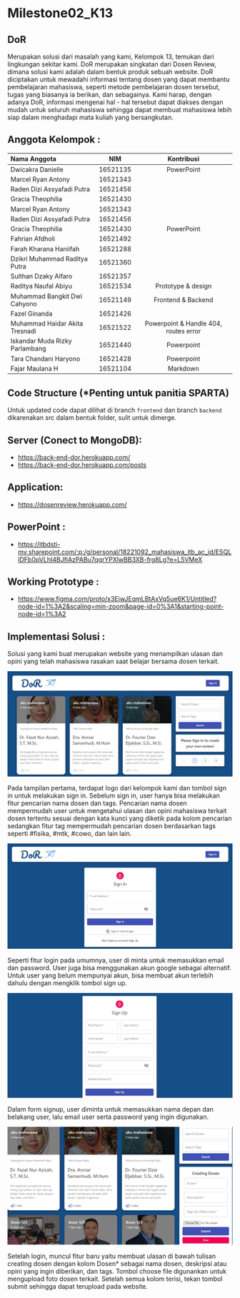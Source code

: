 # Milestone02_K13

## DoR
Merupakan solusi dari masalah yang kami, Kelompok 13, temukan dari lingkungan sekitar kami. DoR merupakan singkatan dari Dosen Review, dimana solusi kami adalah dalam bentuk produk sebuah website. DoR diciptakan untuk mewadahi informasi tentang dosen yang dapat membantu pembelajaran mahasiswa, seperti metode pembelajaran dosen tersebut, tugas yang biasanya ia berikan, dan sebagainya. Kami harap, dengan adanya DoR, informasi mengenai hal - hal tersebut dapat diakses dengan mudah untuk seluruh mahasiswa sehingga dapat membuat mahasiswa lebih siap dalam menghadapi mata kuliah yang bersangkutan.

## Anggota Kelompok :
| Nama Anggota   | NIM | Kontribusi |
| :---        |    :----:   | :---: |
| Dwicakra Danielle      | 16521135 | PowerPoint |
| Marcel Ryan Antony   | 16521343 | |
| Raden Dizi Assyafadi Putra | 16521456 | | UI & Frontend |
| Gracia Theophilia | 16521430 | |
| Marcel Ryan Antony   | 16521343 | | PowerPoint |
| Raden Dizi Assyafadi Putra | 16521456 | |
| Gracia Theophilia | 16521430 | PowerPoint |
| Fahrian Afdholi | 16521492 | |
| Farah Kharana Haniifah | 16521288 | |
| Dzikri Muhammad Raditya Putra | 16521360 | |
| Sulthan Dzaky Alfaro | 16521357 | |
| Raditya Naufal Abiyu | 16521534 | Prototype & design |
| Muhammad Bangkit Dwi Cahyono | 16521149 | Frontend & Backend |
| Fazel Ginanda  | 16521426 | |
| Muhammad Haidar Akita Tresnadi | 16521522 | Powerpoint & Handle 404, routes error |
| Iskandar Muda Rizky Parlambang | 16521440 | Powerpoint |
| Tara Chandani Haryono | 16521428 | Powerpoint |
| Fajar Maulana H | 16521104 | Markdown |

## Code Structure (*Penting untuk panitia SPARTA)
Untuk updated code dapat dilihat di branch ```frontend``` dan branch ```backend``` dikarenakan src dalam bentuk folder, sulit untuk dimerge.

## Server (Conect to MongoDB):
- https://back-end-dor.herokuapp.com/
- https://back-end-dor.herokuapp.com/posts

## Application:
- https://dosenreview.herokuapp.com/

## PowerPoint : 
- https://itbdsti-my.sharepoint.com/:p:/g/personal/18221092_mahasiswa_itb_ac_id/ESQLlDFb0pVLhI4BJfiAzPABu7qqrYPXlwBB3XB-frg8Lg?e=L5VMeX

## Working Prototype : 
- https://www.figma.com/proto/x3EjwJEqmLBtAxVq5ue6K1/Untitled?node-id=1%3A2&scaling=min-zoom&page-id=0%3A1&starting-point-node-id=1%3A2

## Implementasi Solusi :
Solusi yang kami buat merupakan website yang menampilkan ulasan dan opini yang telah mahasiswa rasakan saat belajar
bersama dosen terkait.

![alt text](https://github.com/bangkitdc/Milestone02_K13/blob/main/src/client/public/ss%20dor.jpg?raw=true)

Pada tampilan pertama, terdapat logo dari kelompok kami dan tombol sign in untuk melakukan sign in. Sebelum sign in,
user hanya bisa melakukan fitur pencarian nama dosen dan tags. Pencarian nama dosen mempermudah user untuk mengetahui 
ulasan dan opini mahasiswa terkait dosen tertentu sesuai dengan kata kunci yang diketik pada kolom pencarian sedangkan 
fitur tag mempermudah pencarian dosen berdasarkan tags seperti #fisika, #mtk, #cowo, dan lain lain.

![alt text](https://github.com/bangkitdc/Milestone02_K13/blob/main/src/client/public/ss%20loginpge%20dor.jpg?raw=true)
 
Seperti fitur login pada umumnya, user di minta untuk memasukkan email dan password. User juga bisa menggunakan
akun google sebagai alternatif. Untuk user yang belum mempunyai akun, bisa membuat akun terlebih dahulu dengan 
mengklik tombol sign up.


![alt text](https://github.com/bangkitdc/Milestone02_K13/blob/main/src/client/public/ss%20loginpge%20dor%202.jpg?raw=true)

Dalam form signup, user diminta untuk memasukkan nama depan dan belakang user, lalu email user serta password
yang ingin digunakan.

![alt text](https://github.com/bangkitdc/Milestone02_K13/blob/main/src/client/public/ss%20dor%202.jpg?raw=true)

Setelah login, muncul fitur baru yaitu membuat ulasan di bawah tulisan creating dosen dengan kolom Dosen* sebagai
nama dosen, deskripsi atau opini yang ingin diberikan, dan tags. Tombol choose file digunankan untuk mengupload
foto dosen terkait. Setelah semua kolom terisi, tekan tombol submit sehingga dapat terupload pada website.

